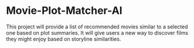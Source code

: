 # Movie-Plot-Matcher-AI
This project will provide a list of recommended movies similar to a selected one based on plot summaries. It will give users a new way to discover films they might enjoy based on storyline similarities.
